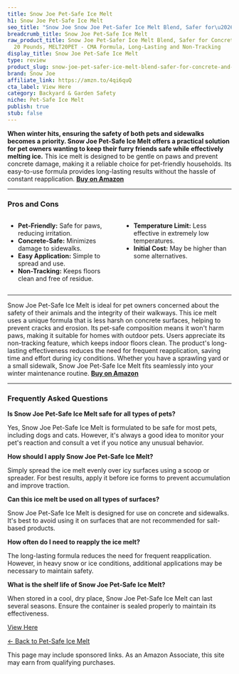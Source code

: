 ```yaml
---
title: Snow Joe Pet-Safe Ice Melt
h1: Snow Joe Pet-Safe Ice Melt
seo_title: "Snow Joe Snow Joe Pet-Safer Ice Melt Blend, Safer for\u2026"
breadcrumb_title: Snow Joe Pet-Safe Ice Melt
raw_product_title: Snow Joe Pet-Safer Ice Melt Blend, Safer for Concrete and Sidewalks,
  20 Pounds, MELT20PET - CMA Formula, Long-Lasting and Non-Tracking
display_title: Snow Joe Pet-Safe Ice Melt
type: review
product_slug: snow-joe-pet-safer-ice-melt-blend-safer-for-concrete-and-sidewalks-20-p-932ea8eb
brand: Snow Joe
affiliate_link: https://amzn.to/4qi6quQ
cta_label: View Here
category: Backyard & Garden Safety
niche: Pet-Safe Ice Melt
publish: true
stub: false
---
```


<div id="intro" class="full-width">
  <p><strong>When winter hits, ensuring the safety of both pets and sidewalks becomes a priority. Snow Joe Pet-Safe Ice Melt offers a practical solution for pet owners wanting to keep their furry friends safe while effectively melting ice.</strong> This ice melt is designed to be gentle on paws and prevent concrete damage, making it a reliable choice for pet-friendly households. Its easy-to-use formula provides long-lasting results without the hassle of constant reapplication. <a href="https://amzn.to/4qi6quQ" rel="nofollow sponsored noopener" target="_blank"><strong>Buy on Amazon</strong></a></p>
</div>

<hr />
<h3 id="pros-cons">Pros and Cons</h3>
<div class="pc-grid" style="display:grid;grid-template-columns:1fr 1fr;gap:16px;">
  <ul>
    <li><strong>Pet-Friendly:</strong> Safe for paws, reducing irritation.</li>
    <li><strong>Concrete-Safe:</strong> Minimizes damage to sidewalks.</li>
    <li><strong>Easy Application:</strong> Simple to spread and use.</li>
    <li><strong>Non-Tracking:</strong> Keeps floors clean and free of residue.</li>
  </ul>
  <ul>
    <li><strong>Temperature Limit:</strong> Less effective in extremely low temperatures.</li>
    <li><strong>Initial Cost:</strong> May be higher than some alternatives.</li>
  </ul>
</div>
<hr />

<div class="full-width">
  <p>Snow Joe Pet-Safe Ice Melt is ideal for pet owners concerned about the safety of their animals and the integrity of their walkways. This ice melt uses a unique formula that is less harsh on concrete surfaces, helping to prevent cracks and erosion. Its pet-safe composition means it won't harm paws, making it suitable for homes with outdoor pets. Users appreciate its non-tracking feature, which keeps indoor floors clean. The product's long-lasting effectiveness reduces the need for frequent reapplication, saving time and effort during icy conditions. Whether you have a sprawling yard or a small sidewalk, Snow Joe Pet-Safe Ice Melt fits seamlessly into your winter maintenance routine. <a href="https://amzn.to/4qi6quQ" rel="nofollow sponsored noopener" target="_blank"><strong>Buy on Amazon</strong></a></p>
</div>

<hr />
<h3 id="faqs">Frequently Asked Questions</h3>

<p><strong>Is Snow Joe Pet-Safe Ice Melt safe for all types of pets?</strong></p>
<p>Yes, Snow Joe Pet-Safe Ice Melt is formulated to be safe for most pets, including dogs and cats. However, it's always a good idea to monitor your pet's reaction and consult a vet if you notice any unusual behavior.</p>

<p><strong>How should I apply Snow Joe Pet-Safe Ice Melt?</strong></p>
<p>Simply spread the ice melt evenly over icy surfaces using a scoop or spreader. For best results, apply it before ice forms to prevent accumulation and improve traction.</p>

<p><strong>Can this ice melt be used on all types of surfaces?</strong></p>
<p>Snow Joe Pet-Safe Ice Melt is designed for use on concrete and sidewalks. It's best to avoid using it on surfaces that are not recommended for salt-based products.</p>

<p><strong>How often do I need to reapply the ice melt?</strong></p>
<p>The long-lasting formula reduces the need for frequent reapplication. However, in heavy snow or ice conditions, additional applications may be necessary to maintain safety.</p>

<p><strong>What is the shelf life of Snow Joe Pet-Safe Ice Melt?</strong></p>
<p>When stored in a cool, dry place, Snow Joe Pet-Safe Ice Melt can last several seasons. Ensure the container is sealed properly to maintain its effectiveness.</p>
<p><a class="btn" href="https://amzn.to/4qi6quQ" target="_blank" rel="nofollow sponsored noopener">View Here</a></p>
<p><a href="/roundups/backyard-garden-safety/pet-safe-ice-melt/">← Back to Pet-Safe Ice Melt</a></p>
<aside class="disclosure">This page may include sponsored links. As an Amazon Associate, this site may earn from qualifying purchases.</aside>
